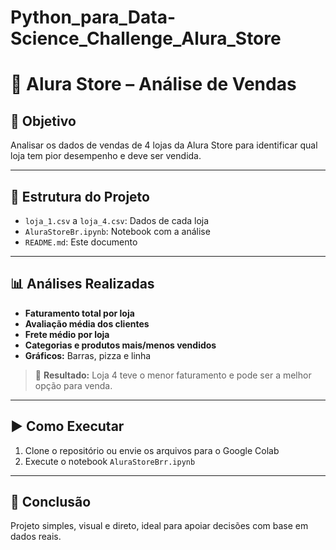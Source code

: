 # Python_para_Data-Science_Challenge_Alura_Store


# 🛒 Alura Store – Análise de Vendas

## 🎯 Objetivo

Analisar os dados de vendas de 4 lojas da Alura Store para identificar qual loja tem pior desempenho e deve ser vendida.

---

## 📁 Estrutura do Projeto

- `loja_1.csv` a `loja_4.csv`: Dados de cada loja  
- `AluraStoreBr.ipynb`: Notebook com a análise  
- `README.md`: Este documento

---

## 📊 Análises Realizadas

- **Faturamento total por loja**  
- **Avaliação média dos clientes**  
- **Frete médio por loja**  
- **Categorias e produtos mais/menos vendidos**  
- **Gráficos:** Barras, pizza e linha

> 🔎 **Resultado:** Loja 4 teve o menor faturamento e pode ser a melhor opção para venda.

---

## ▶️ Como Executar

1. Clone o repositório ou envie os arquivos para o Google Colab  
2. Execute o notebook `AluraStoreBrr.ipynb`

---

## 💬 Conclusão

Projeto simples, visual e direto, ideal para apoiar decisões com base em dados reais.
